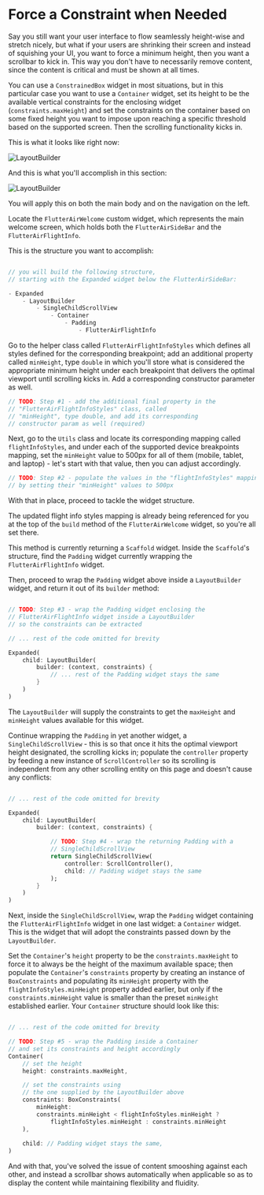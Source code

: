 # Force a Constraint when Needed

Say you still want your user interface to flow seamlessly height-wise and stretch nicely, but what if your users are shrinking their screen and instead of squishing your UI, you want to force a minimum height, then you want a scrollbar to kick in. This way you don't have to necessarily remove content, since the content is critical and must be shown at all times.

You can use a ```ConstrainedBox``` widget in most situations, but in this particular case you want to use a ```Container``` widget, set its height to be the available vertical constraints for the enclosing widget (```constraints.maxHeight```) and set the constraints on the container based on some fixed height you want to impose upon reaching a specific threshold based on the supported screen. Then the scrolling functionality kicks in.

This is what it looks like right now:

![LayoutBuilder](https://romanejaquez.github.io/responsive-ui-flutter-workshop/images/layoutconstraints_bad.gif)

And this is what you'll accomplish in this section:

![LayoutBuilder](https://romanejaquez.github.io/responsive-ui-flutter-workshop/images/layoutconstraints_scroll.gif)

You will apply this on both the main body and on the navigation on the left.

Locate the ```FlutterAirWelcome``` custom widget, which represents the main welcome screen, which holds both the ```FlutterAirSideBar``` and the ```FlutterAirFlightInfo```.

This is the structure you want to accomplish:

```dart

// you will build the following structure, 
// starting with the Expanded widget below the FlutterAirSideBar:

- Expanded
    - LayoutBuilder
        - SingleChildScrollView
            - Container
                - Padding
                    - FlutterAirFlightInfo

```

Go to the helper class called ```FlutterAirFlightInfoStyles``` which defines all styles defined for the corresponding breakpoint; add an additional property called ```minHeight```, type ```double``` in which you'll store what is considered the appropriate minimum height under each breakpoint that delivers the optimal viewport until scrolling kicks in. Add a corresponding constructor parameter as well.

```dart
// TODO: Step #1 - add the additional final property in the
// "FlutterAirFlightInfoStyles" class, called
// "minHeight", type double, and add its corresponding
// constructor param as well (required)
```

Next, go to the ```Utils``` class and locate its corresponding mapping called ```flightInfoStyles```, and under each of the supported device breakpoints mapping, set the ```minHeight``` value to 500px for all of them (mobile, tablet, and laptop) - let's start with that value, then you can adjust accordingly.

```dart
// TODO: Step #2 - populate the values in the "flightInfoStyles" mapping
// by setting their "minHeight" values to 500px
```

With that in place, proceed to tackle the widget structure.

The updated flight info styles mapping is already being referenced for you at the top of the ```build``` method of the ```FlutterAirWelcome``` widget, so you're all set there.

This method is currently returning a ```Scaffold``` widget. Inside the ```Scaffold```'s structure, find the ```Padding``` widget currently wrapping the ```FlutterAirFlightInfo``` widget.

Then, proceed to wrap the ```Padding``` widget above inside a ```LayoutBuilder``` widget, and return it out of its ```builder``` method:


```dart

// TODO: Step #3 - wrap the Padding widget enclosing the
// FlutterAirFlightInfo widget inside a LayoutBuilder
// so the constraints can be extracted

// ... rest of the code omitted for brevity

Expanded(
    child: LayoutBuilder(
        builder: (context, constraints) {
            // ... rest of the Padding widget stays the same
        }
    )
)

```

The ```LayoutBuilder``` will supply the constraints to get the ```maxHeight``` and ```minHeight``` values available for this widget.

Continue wrapping the ```Padding``` in yet another widget, a ```SingleChildScrollView``` - this is so that once it hits the optimal viewport height designated, the scrolling kicks in; populate the ```controller``` property by feeding a new instance of ```ScrollController``` so its scrolling is independent from any other scrolling entity on this page and doesn't cause any conflicts:

```dart

// ... rest of the code omitted for brevity

Expanded(
    child: LayoutBuilder(
        builder: (context, constraints) {

            // TODO: Step #4 - wrap the returning Padding with a
            // SingleChildScrollView
            return SingleChildScrollView(
                controller: ScrollController(),
                child: // Padding widget stays the same
            );
        }
    )
)

```

Next, inside the ```SingleChildScrollView```, wrap the ```Padding``` widget containing the ```FlutterAirFlightInfo``` widget in one last widget:  a ```Container``` widget. This is the widget that will adopt the constraints passed down by the ```LayoutBuilder```.

Set the ```Container```'s ```height``` property to be the ```constraints.maxHeight``` to force it to always be the height of the maximum available space; then populate the ```Container```'s ```constraints``` property by creating an instance of ```BoxConstraints``` and populating its ```minHeight``` property with the ```flightInfoStyles.minHeight``` property added earlier, but only if the ```constraints.minHeight``` value is smaller than the preset ```minHeight``` established earlier. Your ```Container``` structure should look like this:

```dart

// ... rest of the code omitted for brevity

// TODO: Step #5 - wrap the Padding inside a Container
// and set its constraints and height accordingly
Container(
    // set the height
    height: constraints.maxHeight,

    // set the constraints using
    // the one supplied by the LayoutBuilder above
    constraints: BoxConstraints(
        minHeight: 
        constraints.minHeight < flightInfoStyles.minHeight ? 
            flightInfoStyles.minHeight : constraints.minHeight
    ),
    
    child: // Padding widget stays the same,
)
```

And with that, you've solved the issue of content smooshing against each other, and instead a scrollbar shows automatically when applicable so as to display the content while maintaining flexibility and fluidity.
